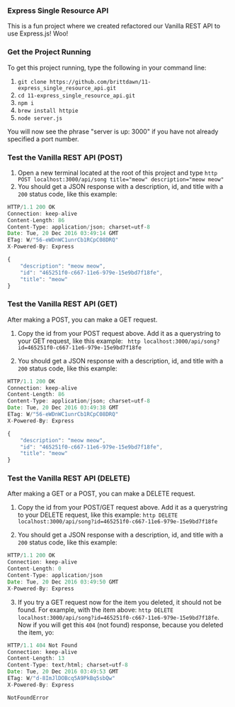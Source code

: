### Express Single Resource API

This is a fun project where we created refactored our Vanilla REST API to use Express.js! Woo!

### Get the Project Running

To get this project running, type the following in your command line:

1. `git clone https://github.com/brittdawn/11-express_single_resource_api.git`
2. `cd 11-express_single_resource_api.git`
3. `npm i`
4. `brew install httpie`
5. `node server.js`

You will now see the phrase "server is up: 3000" if you have not already specified a port number.

### Test the Vanilla REST API (POST)

1. Open a new terminal located at the root of this project and type `http POST localhost:3000/api/song title="meow" description="meow meow"`
2. You should get a JSON response with a description, id, and title with a `200` status code, like this example:

``` javascript
HTTP/1.1 200 OK
Connection: keep-alive
Content-Length: 86
Content-Type: application/json; charset=utf-8
Date: Tue, 20 Dec 2016 03:49:14 GMT
ETag: W/"56-eWDnWC1unrCb1RCpC08DRQ"
X-Powered-By: Express

{
    "description": "meow meow",
    "id": "465251f0-c667-11e6-979e-15e9bd7f18fe",
    "title": "meow"
}
```

### Test the Vanilla REST API (GET)

After making a POST, you can make a GET request.

1. Copy the id from your POST request above. Add it as a querystring to your GET request, like this example: ` http localhost:3000/api/song?id=465251f0-c667-11e6-979e-15e9bd7f18fe`

2. You should get a JSON response with a description, id, and title with a `200` status code, like this example:

``` javascript
HTTP/1.1 200 OK
Connection: keep-alive
Content-Length: 86
Content-Type: application/json; charset=utf-8
Date: Tue, 20 Dec 2016 03:49:38 GMT
ETag: W/"56-eWDnWC1unrCb1RCpC08DRQ"
X-Powered-By: Express

{
    "description": "meow meow",
    "id": "465251f0-c667-11e6-979e-15e9bd7f18fe",
    "title": "meow"
}
```

### Test the Vanilla REST API (DELETE)

After making a GET or a POST, you can make a DELETE request.

1. Copy the id from your POST/GET request above. Add it as a querystring to your DELETE request, like this example: `http DELETE localhost:3000/api/song?id=465251f0-c667-11e6-979e-15e9bd7f18fe`

2. You should get a JSON response with a description, id, and title with a `200` status code, like this example:

``` javascript
HTTP/1.1 200 OK
Connection: keep-alive
Content-Length: 0
Content-Type: application/json
Date: Tue, 20 Dec 2016 03:49:50 GMT
X-Powered-By: Express
```

3. If you try a GET request now for the item you deleted, it should not be found. For example, with the item above: `http DELETE localhost:3000/api/song?id=465251f0-c667-11e6-979e-15e9bd7f18fe`. Now if you will get this `404` (not found) response, because you deleted the item, yo:

``` javascript
HTTP/1.1 404 Not Found
Connection: keep-alive
Content-Length: 13
Content-Type: text/html; charset=utf-8
Date: Tue, 20 Dec 2016 03:49:53 GMT
ETag: W/"d-8ImJlDOBcq5A9PkBq5sbQw"
X-Powered-By: Express

NotFoundError
```
